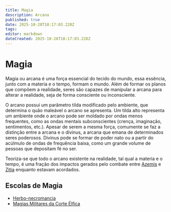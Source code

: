 ```yaml
---
title: Magia
description: Arcana
published: true
date: 2025-10-28T18:17:03.228Z
tags: 
editor: markdown
dateCreated: 2025-10-28T18:17:03.228Z
---
```


# Magia
Magia ou arcana é uma força essencial do tecido do mundo, essa essência, junto com a materia e o tempo, formam o mundo. Além de formar os planos que compõem a realidade, seres são capazes de manipular a arcana para alterar a realidade, seja de forma consciente ou inconsciente.

O arcano possui um parâmetro tilda modificado pelo ambiente, que determina o quão maleável o arcano se apresenta. Um tilda alto representa um ambiente onde o arcano pode ser moldado por ondas menos frequentes, como as ondas mentais subconscientes (crença, imaginação, sentimentos, etc.). Apesar de serem a mesma força, comumente se faz a distinção entre a arcana e o divinus, a arcana que emana de determinados seres poderosos. Divinus pode se formar de poder nato ou a partir do acúlmulo de ondas de frequência baixa, como um grande volume de pessoas que depositam fé no ser.

Teoriza-se que todo o arcano existente na realidade, tal qual a materia e o tempo, é uma fração dos impactos gerados pelo combate entre [Azemis](/divindades/panteao-das-treze-estrelas/azemis) e [Zitia](/divindades/panteao-das-treze-estrelas/zitia) enquanto estavam acordados.

## Escolas de Magia
- [Herbo-necromancia](/magia/herbo-necromancia)
- [Magias Militares da Corte Élfica](/faccoes/magia/corte-elfica)
